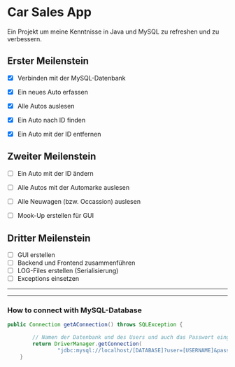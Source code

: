 # Car Sales App

Ein Projekt um meine Kenntnisse in Java und MySQL zu refreshen und zu verbessern.

## Erster Meilenstein

 - [x] Verbinden mit der MySQL-Datenbank
 - [x] Ein neues Auto erfassen
 - [x] Alle Autos auslesen
 - [x] Ein Auto nach ID finden
 - [x] Ein Auto mit der ID entfernen


## Zweiter Meilenstein

 - [ ] Ein Auto mit der ID ändern
 - [ ] Alle Autos mit der Automarke auslesen
 - [ ] Alle Neuwagen (bzw. Occassion) auslesen
 - [ ] Mook-Up erstellen für GUI


## Dritter Meilenstein

 - [ ] GUI erstellen
 - [ ] Backend und Frontend zusammenführen
 - [ ] LOG-Files erstellen (Serialisierung)
 - [ ] Exceptions einsetzen

---
---

### How to connect with MySQL-Database 

```java
public Connection getAConnection() throws SQLException {

		// Namen der Datenbank und des Users und auch das Passwort eingeben!
		return DriverManager.getConnection(
                "jdbc:mysql://localhost/[DATABASE]?user=[USERNAME]&password=[PASSWORD]&useUnicode=true&characterEncoding=UTF-8");
	}
```